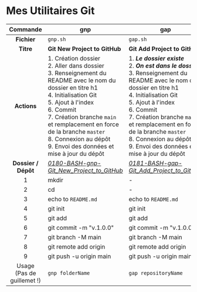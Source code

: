 # Mes Utilitaires Git

|Commande|gnp|gap|gpp|
|:---:|---|---|---|
|**Fichier**|`gnp.sh`|`gap.sh`|`gpp.sh`|
|**Titre**|**Git New Project to GitHub**|**Git Add Project to GitHub**|**Git Add Commit Push Project to GitHub**|
|**Actions**|1. Création dossier<br />2. Aller dans dossier<br />3. Renseignement du README avec le nom du dossier en titre h1<br />4. Initialisation Git<br />5. Ajout à l'index<br />6. Commit<br />7. Création branche `main` et remplacement en force de la branche `master`<br />8. Connexion au dépôt<br />9. Envoi des données et mise à jour du dépôt|1. ***Le dossier existe***<br />2. ***On est dans le dossier***<br />3. Renseignement du README avec le nom du dossier en titre h1<br />4. Initialisation Git<br />5. Ajout à l'index<br />6. Commit<br />7. Création branche `main` et remplacement en force de la branche `master`<br />8. Connexion au dépôt<br />9. Envoi des données et mise à jour du dépôt|1. ***Le dossier existe***<br />2. ***On est dans le dossier***<br />3. ***Le README est déjà renseigné***<br />4. ***Git est déjà initialisé***<br />5. Ajout à l'index<br />6. Commit<br />7. **La  branche `main` est déjà créée et on est dessus**<br />8. ***Le dépôt est déjà connecté***<br />9. Envoi des données et mise à jour du dépôt|
|**Dossier / Dépôt**|*[0180-BASH-gnp-Git_New_Project_to_GitHub](https://github.com/LDdvlp/0180-BASH-gnp-Git_New_Project_to_GitHub)*|*[0181-BASH-gap-Git_Add_Project_to_GitHub](https://github.com/LDdvlp/0181-BASH-gap-Git_Add_Project_to_GitHub)*|*[0201-BASH-gpp-Git_Add_Commit_Push_Project_to_GitHub](https://github.com/LDdvlp/0201-BASH-gpp-Git_Add_Commit_Push_Project_to_GitHub)*|
|1|mkdir|-|-|
|2|cd|-|-|
|3|echo to `README.md`|echo to `README.md`|-|
|4|git init|git init|-|
|5|git add|git add|git add|
|6|git commit -m "v.1.0.0"|git commit -m "v.1.0.0"|git commit -m|
|7|git branch -M main|git branch -M main|-|
|8|git remote add origin|git remote add origin|-|
|9|git push -u origin main|git push -u origin main|git push -u origin main|
|Usage<br />(Pas de guillemet !)|`gnp folderName`|`gap repositoryName`|`gpp commitMessage`|
